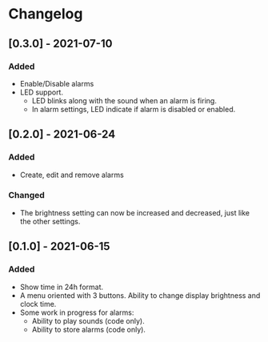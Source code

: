 # Changelog

## [0.3.0] - 2021-07-10
### Added
- Enable/Disable alarms
- LED support.
  - LED blinks along with the sound when an alarm is firing.
  - In alarm settings, LED indicate if alarm is disabled or enabled.

## [0.2.0] - 2021-06-24
### Added
- Create, edit and remove alarms
### Changed
- The brightness setting can now be increased and decreased, just like the other
  settings.

## [0.1.0] - 2021-06-15
### Added
- Show time in 24h format.
- A menu oriented with 3 buttons. Ability to change display brightness and
  clock time.
- Some work in progress for alarms:
  - Ability to play sounds (code only).
  - Ability to store alarms (code only).
